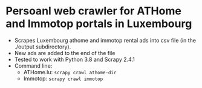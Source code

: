 # Persoanl web crawler for ATHome and Immotop portals in Luxembourg

* Scrapes Luxembourg athome and immotop rental ads into csv file (in the ./output subdirectory).
* New ads are added to the end of the file
* Tested to work with Python 3.8 and Scrapy 2.4.1
* Command line: 
  * ATHome.lu: ```scrapy crawl athome-dir```
  * Immotop: ```scrapy crawl immotop```
